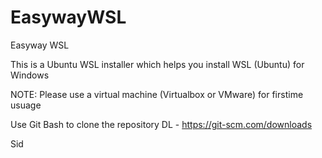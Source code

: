 # EasywayWSL
Easyway WSL 

This is a Ubuntu WSL installer which helps you install WSL (Ubuntu) for Windows

NOTE: Please use a virtual machine (Virtualbox or VMware) for firstime usuage

Use Git Bash to clone the repository  DL -  https://git-scm.com/downloads

Sid 
